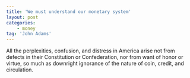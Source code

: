 ```yaml
---
title: 'We must understand our monetary system'
layout: post
categories:
    - money
tag: 'John Adams'
---
```


All the perplexities, confusion, and distress in America arise not from defects in their Constitution or Confederation, nor from want of honor or virtue, so much as downright ignorance of the nature of coin, credit, and circulation.
